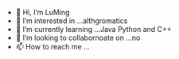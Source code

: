 - 👋 Hi, I’m LuMing
- 👀 I’m interested in ...althgromatics  
- 🌱 I’m currently learning ...Java Python and C++
- 💞️ I’m looking to collabornoate on ...no
- 📫 How to reach me ...

<!---
Value-Hasi/Value-Hasi is a ✨ special ✨ repository because its `README.md` (this file) appears on your GitHub profile.
You can click the Preview link to take a look at your changes.
--->
